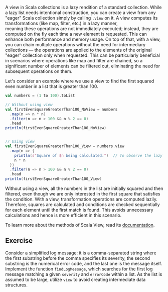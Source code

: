 A view in Scala collections is a lazy rendition of a standard collection. 
While a lazy list needs intentional construction, you can create a view from any "eager" Scala collection simply by calling `.view` on it. 
A view computes its transformations (like map, filter, etc.) in a lazy manner,  
meaning these operations are not immediately executed; instead, they are computed on the fly each time a new element is requested. 
This can enhance both performance and memory usage. 
On top of that, with a view, you can chain multiple operations without the need for intermediary collections — 
the operations are applied to the elements of the original "eager" collection only when requested. 
This can be particularly beneficial in scenarios where operations like map and filter are chained, so a significant number of 
elements can be filtered out, eliminating the need for subsequent operations on them.

Let's consider an example where we use a view to find the first squared even number in a list that is greater than 100.

```scala 3
val numbers = (1 to 100).toList

// Without using view
val firstEvenSquareGreaterThan100_NoView = numbers
  .map(n => n * n)
  .filter(n => n > 100 && n % 2 == 0)
  .head
println(firstEvenSquareGreaterThan100_NoView)


// Using view
val firstEvenSquareGreaterThan100_View = numbers.view
  .map(n => {
    println(s"Square of $n being calculated.")  // To observe the lazy evaluation
    n * n
  })
  .filter(n => n > 100 && n % 2 == 0)
  .head
println(firstEvenSquareGreaterThan100_View)
```


Without using a view, all the numbers in the list are initially squared and then filtered, even though we are only interested in 
the first square that satisfies the condition. 
With a view, transformation operations are computed lazily. 
Therefore, squares are calculated and conditions are checked sequentially for each element until the first match is found. 
This avoids unnecessary calculations and hence is more efficient in this scenario.

To learn more about the methods of Scala View, read its [documentation](https://www.scala-lang.org/api/current/scala/collection/View.html).

## Exercise 

Consider a simplified log message: it is a comma-separated string where the first substring before the comma specifies its severity, 
the second substring is the numerical error code, and the last one is the message itself.  
Implement the function `findLogMessage`, which searches for the first log message matching a given `severity` and `errorCode` within a list.
As the list is assumed to be large, utilize `view` to avoid creating intermediate data structures. 
